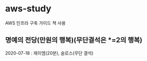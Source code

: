 # aws-study
AWS 인프라 구축 가이드 책 사용


## 명예의 전당(만원의 행복)(무단결석은 *=2의 행복)
2020-07-18 : 제이엠(20분), 슬로스(무단 결석)
